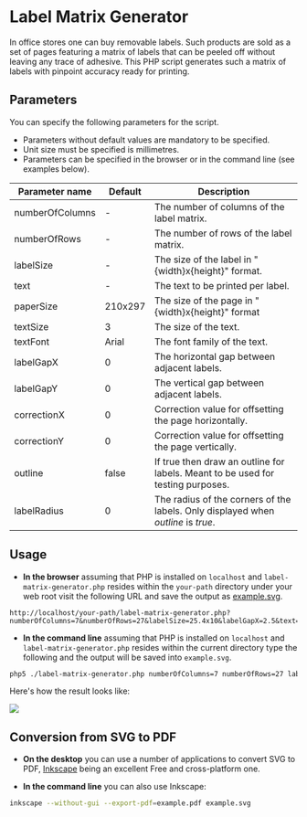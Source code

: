 Label Matrix Generator
======================

In office stores one can buy removable labels.  Such products are sold as a set of pages featuring a matrix of labels that can be peeled off without leaving any trace of adhesive.  This PHP script generates such a matrix of labels with pinpoint accuracy ready for printing.

Parameters
----------

You can specify the following parameters for the script.
* Parameters without default values are mandatory to be specified.
* Unit size must be specified is millimetres.
* Parameters can be specified in the browser or in the command line (see examples below).

| Parameter name | Default | Description |
| ---------- | ------- | ----------- |
| numberOfColumns | - | The number of columns of the label matrix. |
| numberOfRows | - | The number of rows of the label matrix. |
| labelSize | - | The size of the label in "{width}x{height}" format. |
| text | - | The text to be printed per label. |
| paperSize | 210x297 | The size of the page in "{width}x{height}" format |
| textSize | 3 | The size of the text. |
| textFont | Arial | The font family of the text. |
| labelGapX | 0 | The horizontal gap between adjacent labels. |
| labelGapY | 0 | The vertical gap between adjacent labels. |
| correctionX | 0 | Correction value for offsetting the page horizontally. |
| correctionY | 0 | Correction value for offsetting the page vertically. |
| outline | false | If true then draw an outline for labels.  Meant to be used for testing purposes. |
| labelRadius | 0 | The radius of the corners of the labels.  Only displayed when _outline_ is _true_. |

Usage
-----

* __In the browser__ assuming that PHP is installed on `localhost` and `label-matrix-generator.php` resides within the `your-path` directory under your web root visit the following URL and save the output as [example.svg](/mondalaci/label-matrix-generator/raw/master/example.svg).

```
http://localhost/your-path/label-matrix-generator.php?numberOfColumns=7&numberOfRows=27&labelSize=25.4x10&labelGapX=2.5&text=I'm+a+label&outline=true&labelRadius=2
```

* __In the command line__ assuming that PHP is installed on `localhost` and `label-matrix-generator.php` resides within the current directory type the following and the output will be saved into `example.svg`.

```bash
php5 ./label-matrix-generator.php numberOfColumns=7 numberOfRows=27 labelSize=25.4x10 labelGapX=2.5 "text=I'm a label" outline=true labelRadius=2 | tee example.svg
```

Here's how the result looks like:

![](/mondalaci/label-matrix-generator/raw/master/example.png)

Conversion from SVG to PDF
--------------------------

* __On the desktop__ you can use a number of applications to convert SVG to PDF, [Inkscape](http://inkscape.org/) being an excellent Free and cross-platform one.

* __In the command line__ you can also use Inkscape:

```bash
inkscape --without-gui --export-pdf=example.pdf example.svg
```

